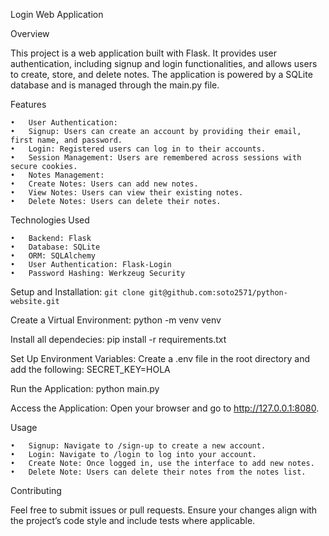 Login Web Application

Overview

This project is a web application built with Flask. It provides user authentication, including signup and login functionalities, and allows users to create, store, and delete notes. The application is powered by a SQLite database and is managed through the main.py file.

Features

	•	User Authentication:
	•	Signup: Users can create an account by providing their email, first name, and password.
	•	Login: Registered users can log in to their accounts.
	•	Session Management: Users are remembered across sessions with secure cookies.
	•	Notes Management:
	•	Create Notes: Users can add new notes.
	•	View Notes: Users can view their existing notes.
	•	Delete Notes: Users can delete their notes.

Technologies Used

	•	Backend: Flask
	•	Database: SQLite
	•	ORM: SQLAlchemy
	•	User Authentication: Flask-Login
	•	Password Hashing: Werkzeug Security


Setup and Installation:
`git clone git@github.com:soto2571/python-website.git`

Create a Virtual Environment:
python -m venv venv

Install all dependecies:
pip install -r requirements.txt

Set Up Environment Variables:
Create a .env file in the root directory and add the following:
SECRET_KEY=HOLA

Run the Application:
python main.py

Access the Application:
Open your browser and go to http://127.0.0.1:8080.

Usage

	•	Signup: Navigate to /sign-up to create a new account.
	•	Login: Navigate to /login to log into your account.
	•	Create Note: Once logged in, use the interface to add new notes.
	•	Delete Note: Users can delete their notes from the notes list.

Contributing

Feel free to submit issues or pull requests. Ensure your changes align with the project’s code style and include tests where applicable.